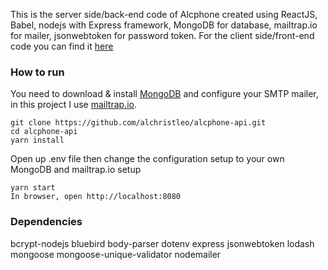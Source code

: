 This is the server side/back-end code of Alcphone created using ReactJS, Babel, nodejs with Express framework, MongoDB for database, mailtrap.io for mailer, jsonwebtoken for password token. For the client side/front-end code you can find it [here](https://github.com/alchristleo/alcphone-react)

### How to run
You need to download & install [MongoDB](https://www.mongodb.com/) and configure your SMTP mailer, in this project I use [mailtrap.io](https://mailtrap.io/).

```
git clone https://github.com/alchristleo/alcphone-api.git
cd alcphone-api
yarn install
```
Open up .env file then change the configuration setup to your own MongoDB and mailtrap.io setup
```
yarn start
In browser, open http://localhost:8080
```

### Dependencies
bcrypt-nodejs
bluebird
body-parser
dotenv
express
jsonwebtoken
lodash
mongoose
mongoose-unique-validator
nodemailer
